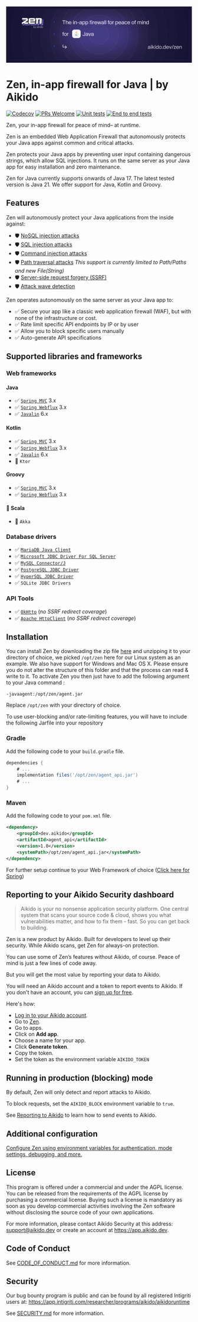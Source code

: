 ![Zen by Aikido for Java](./docs/banner.svg)


# Zen, in-app firewall for Java | by Aikido
[![Codecov](https://img.shields.io/codecov/c/github/AikidoSec/firewall-java?style=flat-square&token=AJK9LU35GY)](https://app.codecov.io/gh/aikidosec/firewall-java)
[![PRs Welcome](https://img.shields.io/badge/PRs-welcome-brightgreen.svg?style=flat-square)](http://makeapullrequest.com)
[![Unit tests](https://github.com/AikidoSec/firewall-java/actions/workflows/gradle-tests.yml/badge.svg)](https://github.com/AikidoSec/firewall-java/actions/workflows/gradle-tests.yml)
[![End to end tests](https://github.com/AikidoSec/firewall-java/actions/workflows/end2end.yml/badge.svg)](https://github.com/AikidoSec/firewall-java/actions/workflows/end2end.yml)

Zen, your in-app firewall for peace of mind– at runtime.

Zen is an embedded Web Application Firewall that autonomously protects your Java apps against common and critical attacks.

Zen protects your Java apps by preventing user input containing dangerous strings, which allow SQL injections. It runs on the same server as your Java app for easy installation and zero maintenance.

Zen for Java currently supports onwards of Java 17. The latest tested version is Java 21. We offer support for Java, Kotlin and Groovy.

## Features

Zen will autonomously protect your Java applications from the inside against:

* 🛡️ [NoSQL injection attacks](https://www.aikido.dev/blog/web-application-security-vulnerabilities)
* 🛡️ [SQL injection attacks](https://www.aikido.dev/blog/the-state-of-sql-injections)
* 🛡️ [Command injection attacks](https://www.aikido.dev/blog/command-injection-in-2024-unpacked)
* 🛡️ [Path traversal attacks](https://owasp.org/www-community/attacks/Path_Traversal) *This support is currently limited to Path/Paths and new File(String)*
* 🛡️ [Server-side request forgery (SSRF)](./docs/ssrf.md)
* 🛡️ [Attack wave detection](https://help.aikido.dev/zen-firewall/zen-features/attack-wave-protection)

Zen operates autonomously on the same server as your Java app to:

* ✅ Secure your app like a classic web application firewall (WAF), but with none of the infrastructure or cost.
* ✅ Rate limit specific API endpoints by IP or by user
* ✅ Allow you to block specific users manually
* ✅ Auto-generate API specifications
## Supported libraries and frameworks
### Web frameworks
#### Java
* ✅ [`Spring MVC`](docs/spring.md) 3.x
* ✅ [`Spring Webflux`](docs/spring_webflux.md) 3.x
* ✅ [`Javalin`](docs/javalin.md) 6.x

#### Kotlin
* ✅ [`Spring MVC`](docs/spring.md) 3.x
* ✅ [`Spring Webflux`](docs/spring_webflux.md) 3.x
* ✅ [`Javalin`](docs/javalin.md) 6.x
* 🚧 `Ktor`

#### Groovy
* ✅ [`Spring MVC`](docs/spring.md) 3.x
* ✅ [`Spring Webflux`](docs/spring_webflux.md) 3.x

#### 🚧 Scala
* 🚧 `Akka`

### Database drivers
* ✅ [`MariaDB Java Client`](https://mvnrepository.com/artifact/org.mariadb.jdbc/mariadb-java-client)
* ✅ [`Microsoft JDBC Driver For SQL Server`](https://mvnrepository.com/artifact/com.microsoft.sqlserver/mssql-jdbc)
* ✅ [`MySQL Connector/J`](https://mvnrepository.com/artifact/com.mysql/mysql-connector-j)
* ✅ [`PostgreSQL JDBC Driver`](https://mvnrepository.com/artifact/org.postgresql/postgresql)
* ✅ [`HyperSQL JDBC Driver`](https://mvnrepository.com/artifact/org.hsqldb/hsqldb)
* ✅ `SQLite JDBC Drivers`

### API Tools
* ✅ [`OkHttp`](https://mvnrepository.com/artifact/com.squareup.okhttp3/okhttp) (*no SSRF redirect coverage*)
* ✅ [`Apache HttpClient`](https://mvnrepository.com/artifact/org.apache.httpcomponents/httpclient) (*no SSRF redirect coverage*)

## Installation
You can install Zen by downloading the zip file [here](https://github.com/AikidoSec/firewall-java/releases/latest) and unzipping it to your directory of choice,
we picked `/opt/zen` here for our Linux system as an example. We also have support for Windows and Mac OS X.
Please ensure you do not alter the structure of this folder and that the process can read & write to it.
To activate Zen you then just have to add the following argument to your Java command :
```
-javaagent:/opt/zen/agent.jar
```
Replace `/opt/zen` with your directory of choice.

To use user-blocking and/or rate-limiting features, you will have to include the following Jarfile into your repository
### Gradle
Add the following code to your `build.gradle` file.
```gradle
dependencies {
    # ...
    implementation files('/opt/zen/agent_api.jar')
    # ...
}
```
### Maven
Add the following code to your `pom.xml` file.
```xml
<dependency>
    <groupId>dev.aikido</groupId>
    <artifactId>agent_api</artifactId>
    <version>1.0</version>
    <systemPath>/opt/zen/agent_api.jar</systemPath>
</dependency>
```


For further setup continue to your Web Framework of choice ([Click here for Spring](./docs/spring.md))

## Reporting to your Aikido Security dashboard

> Aikido is your no nonsense application security platform. One central system that scans your source code & cloud, shows you what vulnerabilities matter, and how to fix them - fast. So you can get back to building.

Zen is a new product by Aikido. Built for developers to level up their security. While Aikido scans, get Zen for always-on protection.

You can use some of Zen’s features without Aikido, of course. Peace of mind is just a few lines of code away.

But you will get the most value by reporting your data to Aikido.

You will need an Aikido account and a token to report events to Aikido. If you don't have an account, you can [sign up for free](https://app.aikido.dev/login).

Here's how:
* [Log in to your Aikido account](https://app.aikido.dev/login).
* Go to [Zen](https://app.aikido.dev/runtime/services).
* Go to apps.
* Click on **Add app**.
* Choose a name for your app.
* Click **Generate token**.
* Copy the token.
* Set the token as the environment variable `AIKIDO_TOKEN`


## Running in production (blocking) mode

By default, Zen will only detect and report attacks to Aikido.

To block requests, set the `AIKIDO_BLOCK` environment variable to `true`.

See [Reporting to Aikido](#reporting-to-your-aikido-security-dashboard) to learn how to send events to Aikido.

## Additional configuration

[Configure Zen using environment variables for authentication, mode settings, debugging, and more.](https://help.aikido.dev/doc/configuration-via-env-vars/docrSItUkeR9)

## License

This program is offered under a commercial and under the AGPL license.
You can be released from the requirements of the AGPL license by purchasing
a commercial license. Buying such a license is mandatory as soon as you
develop commercial activities involving the Zen software without
disclosing the source code of your own applications.

For more information, please contact Aikido Security at this
address: support@aikido.dev or create an account at https://app.aikido.dev.


## Code of Conduct

See [CODE_OF_CONDUCT.md](.github/CODE_OF_CONDUCT.md) for more information.

## Security

Our bug bounty program is public and can be found by all registered Intigriti users at: https://app.intigriti.com/researcher/programs/aikido/aikidoruntime

See [SECURITY.md](.github/SECURITY.md) for more information.
